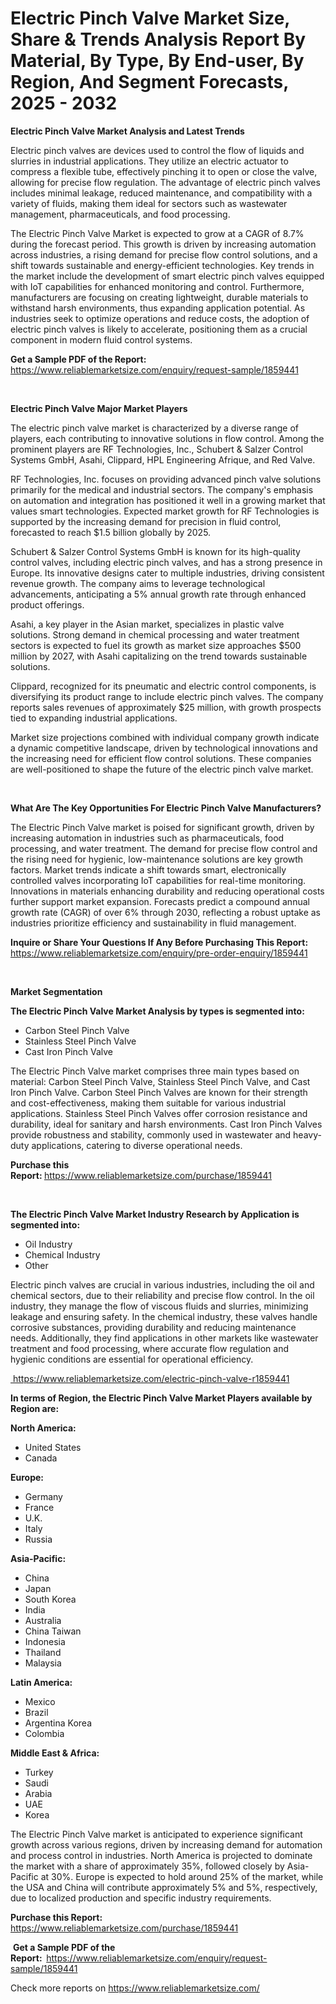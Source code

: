 <p><h1>Electric Pinch Valve Market Size, Share & Trends Analysis Report By Material, By Type, By End-user, By Region, And Segment Forecasts, 2025 - 2032</h1></p><p><strong>Electric Pinch Valve Market Analysis and Latest Trends</strong></p>
<p><p>Electric pinch valves are devices used to control the flow of liquids and slurries in industrial applications. They utilize an electric actuator to compress a flexible tube, effectively pinching it to open or close the valve, allowing for precise flow regulation. The advantage of electric pinch valves includes minimal leakage, reduced maintenance, and compatibility with a variety of fluids, making them ideal for sectors such as wastewater management, pharmaceuticals, and food processing.</p><p>The Electric Pinch Valve Market is expected to grow at a CAGR of 8.7% during the forecast period. This growth is driven by increasing automation across industries, a rising demand for precise flow control solutions, and a shift towards sustainable and energy-efficient technologies. Key trends in the market include the development of smart electric pinch valves equipped with IoT capabilities for enhanced monitoring and control. Furthermore, manufacturers are focusing on creating lightweight, durable materials to withstand harsh environments, thus expanding application potential. As industries seek to optimize operations and reduce costs, the adoption of electric pinch valves is likely to accelerate, positioning them as a crucial component in modern fluid control systems.</p></p>
<p><strong>Get a Sample PDF of the Report:&nbsp;</strong> <a href="https://www.reliablemarketsize.com/enquiry/request-sample/1859441?utm_campaign=2255&utm_medium=2&utm_source=Github&utm_content=ia&utm_term=16022025&utm_id=electric-pinch-valve">https://www.reliablemarketsize.com/enquiry/request-sample/1859441</a></p>
<p>&nbsp;</p>
<p><strong>Electric Pinch Valve Major Market Players</strong></p>
<p><p>The electric pinch valve market is characterized by a diverse range of players, each contributing to innovative solutions in flow control. Among the prominent players are RF Technologies, Inc., Schubert & Salzer Control Systems GmbH, Asahi, Clippard, HPL Engineering Afrique, and Red Valve.</p><p>RF Technologies, Inc. focuses on providing advanced pinch valve solutions primarily for the medical and industrial sectors. The company's emphasis on automation and integration has positioned it well in a growing market that values smart technologies. Expected market growth for RF Technologies is supported by the increasing demand for precision in fluid control, forecasted to reach $1.5 billion globally by 2025.</p><p>Schubert & Salzer Control Systems GmbH is known for its high-quality control valves, including electric pinch valves, and has a strong presence in Europe. Its innovative designs cater to multiple industries, driving consistent revenue growth. The company aims to leverage technological advancements, anticipating a 5% annual growth rate through enhanced product offerings.</p><p>Asahi, a key player in the Asian market, specializes in plastic valve solutions. Strong demand in chemical processing and water treatment sectors is expected to fuel its growth as market size approaches $500 million by 2027, with Asahi capitalizing on the trend towards sustainable solutions.</p><p>Clippard, recognized for its pneumatic and electric control components, is diversifying its product range to include electric pinch valves. The company reports sales revenues of approximately $25 million, with growth prospects tied to expanding industrial applications.</p><p>Market size projections combined with individual company growth indicate a dynamic competitive landscape, driven by technological innovations and the increasing need for efficient flow control solutions. These companies are well-positioned to shape the future of the electric pinch valve market.</p></p>
<p>&nbsp;</p>
<p><strong>What Are The Key Opportunities For Electric Pinch Valve Manufacturers?</strong></p>
<p><p>The Electric Pinch Valve market is poised for significant growth, driven by increasing automation in industries such as pharmaceuticals, food processing, and water treatment. The demand for precise flow control and the rising need for hygienic, low-maintenance solutions are key growth factors. Market trends indicate a shift towards smart, electronically controlled valves incorporating IoT capabilities for real-time monitoring. Innovations in materials enhancing durability and reducing operational costs further support market expansion. Forecasts predict a compound annual growth rate (CAGR) of over 6% through 2030, reflecting a robust uptake as industries prioritize efficiency and sustainability in fluid management.</p></p>
<p><strong>Inquire or Share Your Questions If Any Before Purchasing This Report:</strong> <a href="https://www.reliablemarketsize.com/enquiry/pre-order-enquiry/1859441?utm_campaign=2255&utm_medium=2&utm_source=Github&utm_content=ia&utm_term=16022025&utm_id=electric-pinch-valve">https://www.reliablemarketsize.com/enquiry/pre-order-enquiry/1859441</a></p>
<p>&nbsp;</p>
<p><strong>Market Segmentation</strong></p>
<p><strong>The Electric Pinch Valve Market Analysis by types is segmented into:</strong></p>
<p><ul><li>Carbon Steel Pinch Valve</li><li>Stainless Steel Pinch Valve</li><li>Cast Iron Pinch Valve</li></ul></p>
<p><p>The Electric Pinch Valve market comprises three main types based on material: Carbon Steel Pinch Valve, Stainless Steel Pinch Valve, and Cast Iron Pinch Valve. Carbon Steel Pinch Valves are known for their strength and cost-effectiveness, making them suitable for various industrial applications. Stainless Steel Pinch Valves offer corrosion resistance and durability, ideal for sanitary and harsh environments. Cast Iron Pinch Valves provide robustness and stability, commonly used in wastewater and heavy-duty applications, catering to diverse operational needs.</p></p>
<p><strong>Purchase this Report:&nbsp;</strong><a href="https://www.reliablemarketsize.com/purchase/1859441?utm_campaign=2255&utm_medium=2&utm_source=Github&utm_content=ia&utm_term=16022025&utm_id=electric-pinch-valve">https://www.reliablemarketsize.com/purchase/1859441</a></p>
<p>&nbsp;</p>
<p><strong>The Electric Pinch Valve Market Industry Research by Application is segmented into:</strong></p>
<p><ul><li>Oil Industry</li><li>Chemical Industry</li><li>Other</li></ul></p>
<p><p>Electric pinch valves are crucial in various industries, including the oil and chemical sectors, due to their reliability and precise flow control. In the oil industry, they manage the flow of viscous fluids and slurries, minimizing leakage and ensuring safety. In the chemical industry, these valves handle corrosive substances, providing durability and reducing maintenance needs. Additionally, they find applications in other markets like wastewater treatment and food processing, where accurate flow regulation and hygienic conditions are essential for operational efficiency.</p></p>
<p><a href="https://www.reliablemarketsize.com/electric-pinch-valve-r1859441?utm_campaign=2255&utm_medium=2&utm_source=Github&utm_content=ia&utm_term=16022025&utm_id=electric-pinch-valve">&nbsp;https://www.reliablemarketsize.com/electric-pinch-valve-r1859441</a></p>
<p><strong>In terms of Region, the Electric Pinch Valve Market Players available by Region are:</strong></p>
<p>
    <p> <strong> North America: </strong>
        <ul>
            <li>United States</li>
            <li>Canada</li>
        </ul>
        </p> 
    <p> <strong> Europe: </strong>
        <ul>
            <li>Germany</li>
            <li>France</li>
            <li>U.K.</li>
            <li>Italy</li>
            <li>Russia</li>
        </ul>
        </p> 
    <p> <strong> Asia-Pacific: </strong>
        <ul>
            <li>China</li>
            <li>Japan</li>
            <li>South Korea</li>
            <li>India</li>
            <li>Australia</li>
            <li>China Taiwan</li>
            <li>Indonesia</li>
            <li>Thailand</li>
            <li>Malaysia</li>
        </ul>
        </p> 
    <p> <strong> Latin America: </strong>
        <ul>
            <li>Mexico</li>
            <li>Brazil</li>
            <li>Argentina Korea</li>
            <li>Colombia</li>
        </ul>
        </p> 
    <p> <strong> Middle East & Africa: </strong>
        <ul>
            <li>Turkey</li>
            <li>Saudi</li>
            <li>Arabia</li>
            <li>UAE</li>
            <li>Korea</li>
        </ul>
    </p>
    </p>
<p><p>The Electric Pinch Valve market is anticipated to experience significant growth across various regions, driven by increasing demand for automation and process control in industries. North America is projected to dominate the market with a share of approximately 35%, followed closely by Asia-Pacific at 30%. Europe is expected to hold around 25% of the market, while the USA and China will contribute approximately 5% and 5%, respectively, due to localized production and specific industry requirements.</p></p>
<p><strong>Purchase this Report: </strong><a href="https://www.reliablemarketsize.com/purchase/1859441?utm_campaign=2255&utm_medium=2&utm_source=Github&utm_content=ia&utm_term=16022025&utm_id=electric-pinch-valve">https://www.reliablemarketsize.com/purchase/1859441</a></p>
<p>&nbsp;<strong>Get a Sample PDF of the Report:&nbsp;&nbsp;</strong><a href="https://www.reliablemarketsize.com/enquiry/request-sample/1859441?utm_campaign=2255&utm_medium=2&utm_source=Github&utm_content=ia&utm_term=16022025&utm_id=electric-pinch-valve">https://www.reliablemarketsize.com/enquiry/request-sample/1859441</a></p>
<p><strong></strong></p>
<p>Check more reports on <a href="https://www.reliablemarketsize.com/?utm_campaign=2255&utm_medium=2&utm_source=Github&utm_content=ia&utm_term=16022025&utm_id=electric-pinch-valve">https://www.reliablemarketsize.com/</a></p>